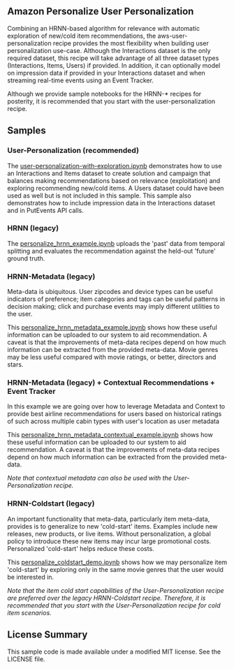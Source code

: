 Amazon Personalize User Personalization
---

Combining an HRNN-based algorithm for relevance with automatic exploration of new/cold item recommendations, the aws-user-personalization recipe provides the most flexibility when building user personalization use-case. Although the Interactions dataset is the only required dataset, this recipe will take advantage of all three dataset types (Interactions, Items, Users) if provided. In addition, it can optionally model on impression data if provided in your Interactions dataset and when streaming real-time events using an Event Tracker.

Although we provide sample notebooks for the HRNN-\* recipes for posterity, it is recommended that you start with the user-personalization recipe.
## Samples

### User-Personalization (recommended)

The [user-personalization-with-exploration.ipynb](user-personalization-with-exploration.ipynb) demonstrates how to use an Interactions and Items dataset to create solution and campaign that balances making recommendations based on relevance (exploitation) and exploring recommending new/cold items. A Users dataset could have been used as well but is not included in this sample. This sample also demonstrates how to include impression data in the Interactions dataset and in PutEvents API calls.

### HRNN (legacy)

The [personalize_hrnn_example.ipynb](personalize_hrnn_example.ipynb) uploads the 'past' data from temporal splitting and evaluates the recommendation against the held-out 'future' ground truth.

### HRNN-Metadata (legacy)

Meta-data is ubiquitous. User zipcodes and device types can be useful indicators of preference; item categories and tags can be useful patterns in decision making; click and purchase events may imply different utilities to the user.

This [personalize_hrnn_metadata_example.ipynb](personalize_hrnn_metadata_example.ipynb) shows how these useful information can be uploaded to our system to aid recommendation. A caveat is that the improvements of meta-data recipes depend on how much information can be extracted from the provided meta-data. Movie genres may be less useful compared with movie ratings, or better, directors and stars.

### HRNN-Metadata (legacy) + Contextual Recommendations + Event Tracker

In this example we are going over how to leverage Metadata and Context to provide best airline recommendations for users based on historical ratings of such across multiple cabin types with user's location as user metadata

This [personalize_hrnn_metadata_contextual_example.ipynb](personalize_hrnn_metadata_contextual_example.ipynb) shows how these useful information can be uploaded to our system to aid recommendation. A caveat is that the improvements of meta-data recipes depend on how much information can be extracted from the provided meta-data.

*Note that contextual metadata can also be used with the User-Personalization recipe.*

### HRNN-Coldstart (legacy)

An important functionality that meta-data, particularly item meta-data, provides is to generalize to new 'cold-start' items. Examples include new releases, new products, or live items. Without personalization, a global policy to introduce these new items may incur large promotional costs. Personalized 'cold-start' helps reduce these costs.

This [personalize_coldstart_demo.ipynb](personalize_hrnn_coldstart_example.ipynb) shows how we may personalize item 'cold-start' by exploring only in the same movie genres that the user would be interested in.

*Note that the item cold start capabilities of the User-Personalization recipe are preferred over the legacy HRNN-Coldstart recipe. Therefore, it is recommended that you start with the User-Personalization recipe for cold item scenarios.*

## License Summary

This sample code is made available under a modified MIT license. See the LICENSE file.
